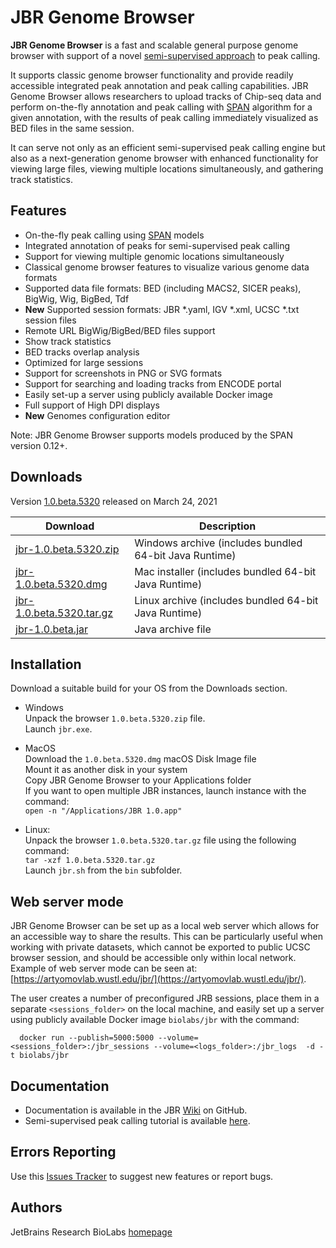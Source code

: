 JBR Genome Browser
==================

**JBR Genome Browser** is a fast and scalable general purpose genome browser with support of a
novel [semi-supervised approach](http://artyomovlab.wustl.edu/aging/tools.html) to peak calling.

It supports classic genome browser functionality and provide readily accessible integrated peak annotation and peak
calling capabilities. JBR Genome Browser allows researchers to upload tracks of Chip-seq data and perform on-the-fly
annotation and peak calling with [SPAN](https://github.com/JetBrains-Research/span) algorithm for a given annotation,
with the results of peak calling immediately visualized as BED files in the same session.

It can serve not only as an efficient semi-supervised peak calling engine but also as a next-generation genome browser
with enhanced functionality for viewing large files, viewing multiple locations simultaneously, and gathering track
statistics.

Features
--------

* On-the-fly peak calling using [SPAN](https://github.com/JetBrains-Research/span) models
* Integrated annotation of peaks for semi-supervised peak calling
* Support for viewing multiple genomic locations simultaneously
* Classical genome browser features to visualize various genome data formats
* Supported data file formats: BED (including MACS2, SICER peaks), BigWig, Wig, BigBed, Tdf
* **New** Supported session formats: JBR *.yaml, IGV *.xml, UCSC *.txt session files
* Remote URL BigWig/BigBed/BED files support
* Show track statistics
* BED tracks overlap analysis
* Optimized for large sessions
* Support for screenshots in PNG or SVG formats
* Support for searching and loading tracks from ENCODE portal
* Easily set-up a server using publicly available Docker image
* Full support of High DPI displays
* **New** Genomes configuration editor

Note: JBR Genome Browser supports models produced by the SPAN version 0.12+.

Downloads
---------

Version [1.0.beta.5320](https://github.com/JetBrains-Research/jbr/releases/tag/1.0.beta.5320) released on March 24, 2021

| Download | Description |
| -------- | ----------- |
| [jbr-1.0.beta.5320.zip](https://download.jetbrains.com/biolabs/jbr_browser/win/jbr-1.0.beta.5320.zip) | Windows archive (includes bundled 64-bit Java Runtime) |
| [jbr-1.0.beta.5320.dmg](https://download.jetbrains.com/biolabs/jbr_browser/mac/jbr-1.0.beta.5320.dmg)      | Mac installer (includes bundled 64-bit Java Runtime)   |
| [jbr-1.0.beta.5320.tar.gz](https://download.jetbrains.com/biolabs/jbr_browser/linux/jbr-1.0.beta.5320.tar.gz) | Linux archive (includes bundled 64-bit Java Runtime)   |
| [jbr-1.0.beta.jar](https://download.jetbrains.com/biolabs/jbr_browser/jar/jbr-1.0.beta.5320.jar) | Java archive file |

Installation
------------
Download a suitable build for your OS from the Downloads section.

* Windows<br>
  Unpack the browser `1.0.beta.5320.zip` file.<br>
  Launch `jbr.exe`.

* MacOS<br>
  Download the `1.0.beta.5320.dmg` macOS Disk Image file<br>
  Mount it as another disk in your system<br>
  Copy JBR Genome Browser to your Applications folder<br>
  If you want to open multiple JBR instances, launch instance with the command:<br>
  `open -n "/Applications/JBR 1.0.app"`

* Linux:<br>
  Unpack the browser `1.0.beta.5320.tar.gz` file using the following command:<br>
  `tar -xzf 1.0.beta.5320.tar.gz`<br>
  Launch `jbr.sh` from the `bin` subfolder.

Web server mode
---------------
JBR Genome Browser can be set up as a local web server which allows for an accessible way to share the results. This can
be particularly useful when working with private datasets, which cannot be exported to public UCSC browser session, and
should be accessible only within local network.<br>
Example of web server mode can be seen at: [https://artyomovlab.wustl.edu/jbr/](https://artyomovlab.wustl.edu/jbr/).

The user creates a number of preconfigured JRB sessions, place them in a separate `<sessions_folder>` on the local
machine, and easily set up a server using publicly available Docker image `biolabs/jbr` with the command:

```
  docker run --publish=5000:5000 --volume=<sessions_folder>:/jbr_sessions --volume=<logs_folder>:/jbr_logs  -d -t biolabs/jbr
```

Documentation
-------------

* Documentation is available in the JBR [Wiki](https://github.com/JetBrains-Research/jbr/wiki) on GitHub.
* Semi-supervised peak calling tutorial is available [here](https://artyomovlab.wustl.edu/aging/howto.html).

Errors Reporting
-----------------

Use this [Issues Tracker](https://github.com/JetBrains-Research/jbr/issues) to suggest new features or report bugs.

Authors
-------
JetBrains Research BioLabs [homepage](https://research.jetbrains.org/groups/biolabs)
